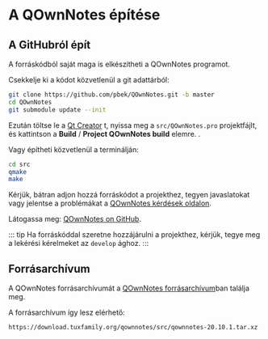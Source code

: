 # A QOwnNotes építése

## A GitHubról épít

A forráskódból saját maga is elkészítheti a QOwnNotes programot.

Csekkelje ki a kódot közvetlenül a git adattárból:

```bash
git clone https://github.com/pbek/QOwnNotes.git -b master
cd QOwnNotes
git submodule update --init
```

Ezután töltse le a [Qt Creator](https://www.qt.io/download-open-source) t, nyissa meg a `src/QOwnNotes.pro` projektfájlt, és kattintson a **Build** / **Project QOwnNotes build** elemre. .

Vagy építheti közvetlenül a terminálján:

```bash
cd src
qmake
make
```

Kérjük, bátran adjon hozzá forráskódot a projekthez, tegyen javaslatokat vagy jelentse a problémákat a [QOwnNotes kérdések oldalon](https://github.com/pbek/QOwnNotes/issues).

Látogassa meg: [QOwnNotes on GitHub](https://github.com/pbek/QOwnNotes).

::: tip
Ha forráskóddal szeretne hozzájárulni a projekthez, kérjük, tegye meg a lekérési kérelmeket az `develop` ághoz.
:::

## Forrásarchívum

A QOwnNotes forrásarchívumát a [QOwnNotes forrásarchívum](https://download.tuxfamily.org/qownnotes/src/)ban találja meg.

A forrásarchívum így lesz elérhető:

`https://download.tuxfamily.org/qownnotes/src/qownnotes-20.10.1.tar.xz`
